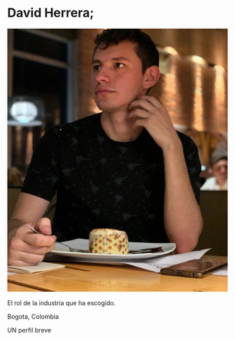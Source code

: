<h1> David Herrera; </h1>

<img src="David herrera/david Herrera.jpg" alt="foto de David Herrera" width="800" height="600" londing="lazy">


<p> El rol de la industria que ha escogido.</p>

<p>Bogota, Colombia</p>

<p> UN perfil breve </p>



